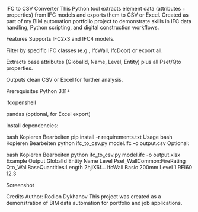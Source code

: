 IFC to CSV Converter
This Python tool extracts element data (attributes + properties) from IFC models and exports them to CSV or Excel.
Created as part of my BIM automation portfolio project to demonstrate skills in IFC data handling, Python scripting, and digital construction workflows.

Features
Supports IFC2x3 and IFC4 models.

Filter by specific IFC classes (e.g., IfcWall, IfcDoor) or export all.

Extracts base attributes (GlobalId, Name, Level, Entity) plus all Pset/Qto properties.

Outputs clean CSV or Excel for further analysis.

Prerequisites
Python 3.11+

ifcopenshell

pandas (optional, for Excel export)

Install dependencies:

bash
Kopieren
Bearbeiten
pip install -r requirements.txt
Usage
bash
Kopieren
Bearbeiten
python ifc_to_csv.py model.ifc -o output.csv
Optional:

bash
Kopieren
Bearbeiten
python ifc_to_csv.py model.ifc -o output.xlsx
Example Output
GlobalId	Entity	Name	Level	Pset_WallCommon:FireRating	Qto_WallBaseQuantities:Length
2hjlX6f...	IfcWall	Basic 200mm	Level 1	REI60	12.3

Screenshot

Credits
Author: Rodion Dykhanov
This project was created as a demonstration of BIM data automation for portfolio and job applications.
